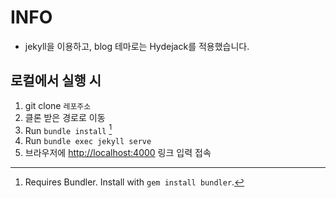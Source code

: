 # INFO
- jekyll을 이용하고, blog 테마로는 Hydejack를 적용했습니다.

## 로컬에서 실행 시
1. git clone `레포주소`
2. 클론 받은 경로로 이동
3. Run `bundle install` [^1]
4. Run `bundle exec jekyll serve`
5. 브라우저에 <http://localhost:4000> 링크 입력 접속


[^1]: Requires Bundler. Install with `gem install bundler`.

